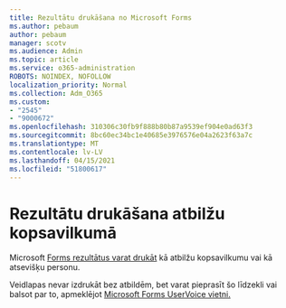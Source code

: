 ```yaml
---
title: Rezultātu drukāšana no Microsoft Forms
ms.author: pebaum
author: pebaum
manager: scotv
ms.audience: Admin
ms.topic: article
ms.service: o365-administration
ROBOTS: NOINDEX, NOFOLLOW
localization_priority: Normal
ms.collection: Adm_O365
ms.custom:
- "2545"
- "9000672"
ms.openlocfilehash: 310306c30fb9f888b80b87a9539ef904e0ad63f3
ms.sourcegitcommit: 8bc60ec34bc1e40685e3976576e04a2623f63a7c
ms.translationtype: MT
ms.contentlocale: lv-LV
ms.lasthandoff: 04/15/2021
ms.locfileid: "51800617"
---
```

# <a name="print-results-in-a-summary-of-responses"></a>Rezultātu drukāšana atbilžu kopsavilkumā

Microsoft [Forms rezultātus varat drukāt](https://support.office.com/article/print-a-form-22100b98-ba3c-41c1-9513-f76caca664fc) kā atbilžu kopsavilkumu vai kā atsevišķu personu. 

Veidlapas nevar izdrukāt bez atbildēm, bet varat pieprasīt šo līdzekli vai balsot par to, apmeklējot [Microsoft Forms UserVoice vietni.](https://microsoftforms.uservoice.com/forums/386451-welcome-to-microsoft-forms-suggestion-box)
